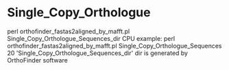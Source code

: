 # Single_Copy_Orthologue
perl orthofinder_fastas2aligned_by_mafft.pl Single_Copy_Orthologue_Sequences_dir CPU
example: perl orthofinder_fastas2aligned_by_mafft.pl Single_Copy_Orthologue_Sequences 20
'Single_Copy_Orthologue_Sequences_dir' dir is generated by OrthoFinder software
